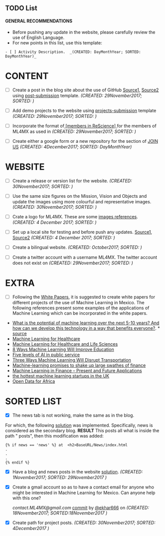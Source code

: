TODO List
---

#### GENERAL RECOMMENDATIONS
- Before pushing any update in the website, please carefully review the use of English Language.
- For new points in this list, use this template:

```
- [ ] Activity Description.  _(CREATED: DayMonthYear; SORTED: DayMonthYear)_
```

# CONTENT

- [ ] Create a post in the blog site about the use of GitHub [Source1](https://github.com/oliviaguest/neuroplausible/blob/master/_posts/2017-11-5-github.md),
[Source2](http://neuroplausible.com/github)
 using [post-submission](https://github.com/ML4MX/blogpost-submission) template.
  _(CREATED: 29November2017; SORTED: )_

- [ ] Add demo projects to the website using [projects-submission](https://github.com/ML4MX/project-submission)
template
_(CREATED: 29November2017; SORTED: )_

- [ ] Incorporate the format of[ [members in ReScience] ](https://rescience.github.io/board/)
for the members of ML4MX as used in
_(CREATED: 29November2017; SORTED: )_

- [ ] Create either a google form or a new repository for the section of
[JOIN US](https://ml4mx.github.io/website/index.html#)
_(CREATED: 4December2017; SORTED: DayMonthYear)_



# WEBSITE
- [ ] Create a release or version list for the website.  _(CREATED: 30November2017; SORTED: )_
- [ ] Use the same size figures on the Mission, Vision and Objects and update the images
using more colourful and representative images.  _(CREATED: 30November2017; SORTED: )_


- [ ] Crate a logo for ML4MX. These are some [images references](https://github.com/ML4MX/website/tree/master/assets/images/logo). _(CREATED: 4 December 2017; SORTED: )_
- [ ] Set up a local site for testing and before push any updates.
[Source1](https://help.github.com/articles/setting-up-your-github-pages-site-locally-with-jekyll/), [Source2](https://gist.github.com/jgravois/5e73b56fa7756fd00b89) _(CREATED: 4 December 2017; SORTED: )_
- [ ] Create a bilingual website. _(CREATED: October2017; SORTED: )_
- [ ] Create a twitter account with a username ML4MX.  The twitter account does not exist on _(CREATED: 29November2017; SORTED: )_


# EXTRA

- [ ] Following the [White Papers](http://hamlyn.doc.ic.ac.uk/uk-ras/white-papers),
it is suggested to create white papers for different projects of the use of Machine
Learning in Mexico. The following references present some examples of the applications of Machine Learning which can be incorporated in the white papers.
- [What is the potential of machine learning over the next 5-10 years? And how can we develop this technology in a way that benefits everyone?](https://royalsociety.org/topics-policy/projects/machine-learning/). *  [source](https://twitter.com/royalsociety/status/858395767941328897)
- [Machine Learning for Healthcare](http://mucmd.org/)
- [Machine Learning for Healthcare and Life Sciences](https://www.research.ibm.com/haifa/dept/vst/mldm.shtml)
- [8 Ways Machine Learning Will Improve Education](http://www.gettingsmart.com/2015/11/8-ways-machine-learning-will-improve-education/)
- [Five levels of AI in public service](https://www.oxfordinsights.com/insights/2017/7/12/five-levels-of-ai-in-public-service)
- [Three Ways Machine Learning Will Disrupt Transportation](http://www.mccormick.northwestern.edu/news/articles/2016/10/three-ways-machine-learning-will-disrupt-transportation.html)
- [Machine-learning promises to shake up large swathes of finance](https://www.economist.com/news/finance-and-economics/21722685-fields-trading-credit-assessment-fraud-prevention-machine-learning)
- [Machine Learning in Finance – Present and Future Applications](https://www.techemergence.com/machine-learning-in-finance/)
- [the hottest machine learning startups in the UK](https://www.techworld.com/picture-gallery/startups/uk-ai-startups-watch-hottest-machine-learning-startups-in-uk-3645606/)
- [Open Data for Africa](http://dataportal.opendataforafrica.org/)




# SORTED LIST



- [x] The news tab is not working, make the same as in the blog.

For which, the
following
[solution](https://reachtarunhere.github.io/2016/01/06/multiple-blogs-on-single-jekyll-instance/)
was implemented. Specifically, news is considered as the secondary blog.
**RESULT** This posts all what is inside the path " posts", then this modification was added:

```
{% if news == 'news' %} at  <h2>BaseURL/News/index.html
.
.
.
{% endif %}
```

- [x] Have a blog and news posts in the website  [solution](https://stackoverflow.com/questions/14560687/multiple-blogs-in-single-jekyll-website/42196173#42196173). _(CREATED: 1November2017; SORTED: _29November2017_ )_


- [x] Create a gmail account so as to have a contact email for anyone who might be
interested in Machine Learning for Mexico. Can anyone help with this one?

   _contact.ML4MX@gmail.com_  [commit](https://github.com/ML4MX/website/commit/9d9b21aec782b3a3f27d39402060c0c77ac8ccd0#diff-e02f7b5eb279990ed19ab57010bb36f6) by [@ekhar666](https://github.com/ekhar666) on _(CREATED: 18November2017; SORTED:18November2017 )_

- [x] Create path for project posts.  _(CREATED: 30November2017; SORTED: 4December2017 )_
